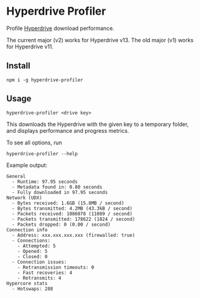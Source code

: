 # Hyperdrive Profiler

Profile [Hyperdrive](https://github.com/holepunchto/hyperdrive) download performance.

The current major (v2) works for Hyperdrive v13. The old major (v1) works for Hyperdrive v11.

## Install

```
npm i -g hyperdrive-profiler
```

## Usage

```
hyperdrive-profiler <drive key>
```

This downloads the Hyperdrive with the given key to a temporary folder, and displays performance and progress metrics.

To see all options, run
```
hyperdrive-profiler --help
```

Example output:
```
General
  - Runtime: 97.95 seconds
  - Metadata found in: 0.80 seconds
  - Fully downloaded in 97.95 seconds
Network (UDX)
  - Bytes received: 1.6GB (15.8MB / second)
  - Bytes transmitted: 4.2MB (43.3kB / second)
  - Packets received: 1086078 (11089 / second)
  - Packets transmitted: 178622 (1824 / second)
  - Packets dropped: 0 (0.00 / second)
Connection info
  - Address: xxx.xxx.xxx.xxx (firewalled: true)
  - Connections:
    - Attempted: 5
    - Opened: 5
    - Closed: 0
  - Connection issues:
    - Retransmission timeouts: 0
    - Fast recoveries: 4
    - Retransmits: 4
Hypercore stats
  - Hotswaps: 288
```
